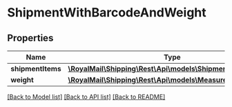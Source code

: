 # ShipmentWithBarcodeAndWeight

## Properties
Name | Type | Description | Notes
------------ | ------------- | ------------- | -------------
**shipmentItems** | [**\RoyalMail\Shipping\Rest\Api\models\ShipmentBarcodeItems**](ShipmentBarcodeItems.md) |  | [optional] 
**weight** | [**\RoyalMail\Shipping\Rest\Api\models\Measurement**](Measurement.md) |  | [optional] 

[[Back to Model list]](../README.md#documentation-for-models) [[Back to API list]](../README.md#documentation-for-api-endpoints) [[Back to README]](../README.md)

